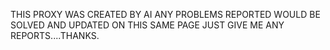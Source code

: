 THIS PROXY WAS CREATED BY  AI ANY PROBLEMS REPORTED WOULD BE SOLVED AND UPDATED ON THIS SAME PAGE JUST GIVE ME ANY REPORTS....THANKS.
